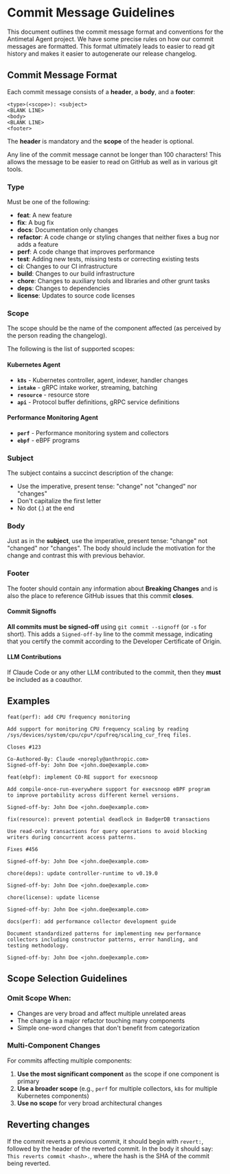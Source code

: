 # Commit Message Guidelines

This document outlines the commit message format and conventions for the Antimetal Agent project.
We have some precise rules on how our commit messages are formatted.
This format ultimately leads to easier to read git history and makes it easier to autogenerate our release changelog.

## Commit Message Format

Each commit message consists of a **header**, a **body**, and a **footer**:

```
<type>(<scope>): <subject>
<BLANK LINE>
<body>
<BLANK LINE>
<footer>
```

The **header** is mandatory and the **scope** of the header is optional.

Any line of the commit message cannot be longer than 100 characters!
This allows the message to be easier to read on GitHub as well as in various git tools.

### Type

Must be one of the following:

- **feat**: A new feature
- **fix**: A bug fix
- **docs**: Documentation only changes
- **refactor**: A code change or styling changes that neither fixes a bug nor adds a feature
- **perf**: A code change that improves performance
- **test**: Adding new tests, missing tests or correcting existing tests
- **ci**: Changes to our CI infrastructure
- **build**: Changes to our build infrastructure
- **chore**: Changes to auxiliary tools and libraries and other grunt tasks 
- **deps**: Changes to dependencies
- **license**: Updates to source code licenses

### Scope

The scope should be the name of the component affected (as perceived by the person reading the changelog).

The following is the list of supported scopes:

#### **Kubernetes Agent**
- **`k8s`** - Kubernetes controller, agent, indexer, handler changes
- **`intake`** - gRPC intake worker, streaming, batching 
- **`resource`** - resource store
- **`api`** - Protocol buffer definitions, gRPC service definitions

#### **Performance Monitoring Agent**
- **`perf`** - Performance monitoring system and collectors
- **`ebpf`** - eBPF programs

### Subject

The subject contains a succinct description of the change:

- Use the imperative, present tense: "change" not "changed" nor "changes"
- Don't capitalize the first letter
- No dot (.) at the end

### Body

Just as in the **subject**, use the imperative, present tense: "change" not "changed" nor "changes".
The body should include the motivation for the change and contrast this with previous behavior.

### Footer

The footer should contain any information about **Breaking Changes** and is also the place to reference GitHub issues that this commit **closes**.

#### Commit Signoffs

**All commits must be signed-off** using `git commit --signoff` (or `-s` for short).
This adds a `Signed-off-by` line to the commit message, indicating that you certify the commit according to the Developer Certificate of Origin.

#### LLM Contributions

If Claude Code or any other LLM contributed to the commit, then they **must** be included as a coauthor.

## Examples

```
feat(perf): add CPU frequency monitoring

Add support for monitoring CPU frequency scaling by reading
/sys/devices/system/cpu/cpu*/cpufreq/scaling_cur_freq files.

Closes #123

Co-Authored-By: Claude <noreply@anthropic.com>
Signed-off-by: John Doe <john.doe@example.com>
```

```
feat(ebpf): implement CO-RE support for execsnoop

Add compile-once-run-everywhere support for execsnoop eBPF program
to improve portability across different kernel versions.

Signed-off-by: John Doe <john.doe@example.com>
```

```
fix(resource): prevent potential deadlock in BadgerDB transactions

Use read-only transactions for query operations to avoid blocking
writers during concurrent access patterns.

Fixes #456

Signed-off-by: John Doe <john.doe@example.com>
```

```
chore(deps): update controller-runtime to v0.19.0

Signed-off-by: John Doe <john.doe@example.com>
```

```
chore(license): update license

Signed-off-by: John Doe <john.doe@example.com>
```

```
docs(perf): add performance collector development guide

Document standardized patterns for implementing new performance
collectors including constructor patterns, error handling, and
testing methodology.

Signed-off-by: John Doe <john.doe@example.com>
```

## Scope Selection Guidelines

### **Omit Scope When:**
- Changes are very broad and affect multiple unrelated areas
- The change is a major refactor touching many components
- Simple one-word changes that don't benefit from categorization

### Multi-Component Changes

For commits affecting multiple components:

1. **Use the most significant component** as the scope if one component is primary
2. **Use a broader scope** (e.g., `perf` for multiple collectors, `k8s` for multiple Kubernetes components)  
3. **Use no scope** for very broad architectural changes

## Reverting changes

If the commit reverts a previous commit, it should begin with `revert:`, followed by the header of the reverted commit.
In the body it should say: `This reverts commit <hash>.`, where the hash is the SHA of the commit being reverted.

